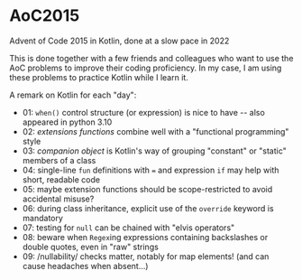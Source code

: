 # AoC2015
Advent of Code 2015 in Kotlin, done at a slow pace in 2022

This is done together with a few friends and colleagues who want to use the AoC problems
to improve their coding proficiency. In my case, I am using these problems to practice
Kotlin while I learn it.

A remark on Kotlin for each "day":
* 01: `when()` control structure (or expression) is nice to have -- also appeared in python 3.10
* 02: *extensions functions* combine well with a "functional programming" style
* 03: *companion object* is Kotlin's way of grouping "constant" or "static" members of a class
* 04: single-line `fun` definitions with `=` and expression `if` may help with short, readable code
* 05: maybe extension functions should be scope-restricted to avoid accidental misuse?
* 06: during class inheritance, explicit use of the `override` keyword is mandatory
* 07: testing for `null` can be chained with "elvis operators"
* 08: beware when `Regex`ing expressions containing backslashes or double quotes, even in "raw" strings
* 09: /nullability/ checks matter, notably for map elements! (and can cause headaches when absent...)

